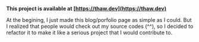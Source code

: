 __This project is available at [https://thaw.dev](https://thaw.dev)__

At the begining, I just made this blog/porfolio page as simple as I could. But I realized that people would check out my source codes (^^), so I decided to refactor it to make it like a serious project that I would contribute to.

